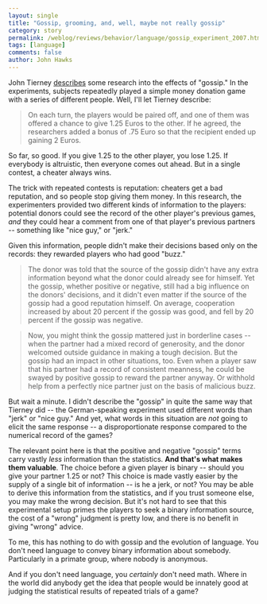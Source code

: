 ```yaml
---
layout: single 
title: "Gossip, grooming, and, well, maybe not really gossip" 
category: story
permalink: /weblog/reviews/behavior/language/gossip_experiment_2007.html
tags: [language] 
comments: false 
author: John Hawks 
---
```



<p>
John Tierney <a href="http://www.nytimes.com/2007/10/16/science/16tier.html">describes</a> some research into the effects of "gossip." In the experiments, subjects repeatedly played a simple money donation game with a series of different people. Well, I'll let Tierney describe: 
</p>

<blockquote>On each turn, the players would be paired off, and one of them was offered a chance to give 1.25 Euros to the other. If he agreed, the researchers added a bonus of .75 Euro so that the recipient ended up gaining 2 Euros.</blockquote>

<p>
So far, so good. If you give 1.25 to the other player, you lose 1.25. If everybody is altruistic, then everyone comes out ahead. But in a single contest, a cheater always wins. 
</p>

<p>
The trick with repeated contests is reputation: cheaters get a bad reputation, and so people stop giving them money. In this research, the experimenters provided two different kinds of information to the players: potential donors could see the record of the other player's previous games, <i>and</i> they could hear a comment from one of that player's previous partners -- something like "nice guy," or "jerk." 
</p>

<p>
Given this information, people didn't make their decisions based only on the records: they rewarded players who had good "buzz." 
</p>

<blockquote>The donor was told that the source of the gossip didn't have any extra information beyond what the donor could already see for himself. Yet the gossip, whether positive or negative, still had a big influence on the donors' decisions, and it didn't even matter if the source of the gossip had a good reputation himself. On average, cooperation increased by about 20 percent if the gossip was good, and fell by 20 percent if the gossip was negative.</blockquote>

<blockquote>Now, you might think the gossip mattered just in borderline cases -- when the partner had a mixed record of generosity, and the donor welcomed outside guidance in making a tough decision. But the gossip had an impact in other situations, too. Even when a player saw that his partner had a record of consistent meanness, he could be swayed by positive gossip to reward the partner anyway. Or withhold help from a perfectly nice partner just on the basis of malicious buzz.</blockquote>

<p>
But wait a minute. I didn't describe the "gossip" in quite the same way that Tierney did -- the German-speaking experiment used different words than "jerk" or "nice guy." And yet, what words in this situation are <i>not</i> going to elicit the same response -- a disproportionate response compared to the numerical record of the games?
</p>

<p>
The relevant point here is that the positive and negative "gossip" terms carry vastly <i>less</i> information than the statistics. <b>And that's what makes them valuable</b>. The choice before a given player is binary -- should you give your partner 1.25 or not? This choice is made vastly easier by the supply of a single bit of information -- is he a jerk, or not? You may be able to derive this information from the statistics, and if you trust someone else, you may make the wrong decision. But it's not hard to see that this experimental setup primes the players to seek a binary information source, the cost of a "wrong" judgment is pretty low, and there is no benefit in giving "wrong" advice. 
</p>

<p>
To me, this has nothing to do with gossip and the evolution of language. You don't need language to convey binary information about somebody. Particularly in a primate group, where nobody is anonymous. 
</p>

<p>
And if you don't need language, you <i>certainly</i> don't need math. Where in the world did anybody get the idea that people would be innately good at judging the statistical results of repeated trials of a game?
</p>


